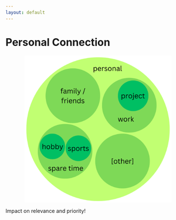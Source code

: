 ```yaml
---
layout: default
---
```


# Personal Connection

<div style="display: flex; justify-content: center;">
    <img src="pics/connection.png" width="400" height="400" />
</div>

Impact on relevance and priority!
